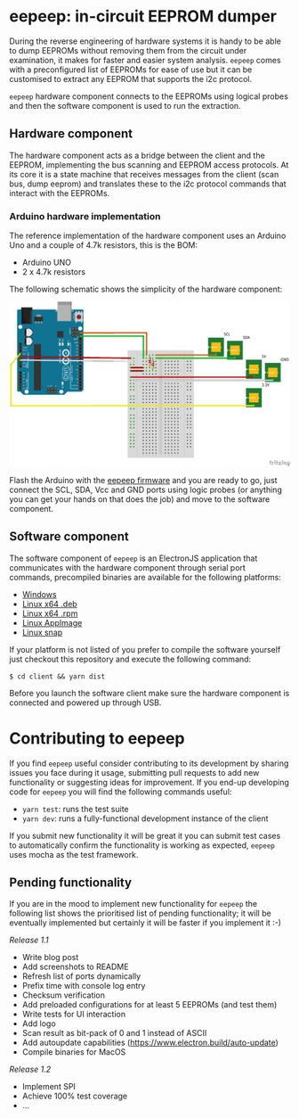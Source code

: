 # eepeep: in-circuit EEPROM dumper

During the reverse engineering of hardware systems it is handy to be able to dump EEPROMs without removing them from the circuit under examination, it makes for faster and easier system analysis. `eepeep` comes with a preconfigured list of EEPROMs for ease of use but it can be customised to extract any EEPROM that supports the i2c protocol.

`eepeep` hardware component connects to the EEPROMs using logical probes and then the software component is used to run the extraction.

## Hardware component

The hardware component acts as a bridge between the client and the EEPROM, implementing the bus scanning and EEPROM access protocols. At its core it is a state machine that receives messages from the client (scan bus, dump eeprom) and translates these to the i2c protocol commands that interact with the EEPROMs.

### Arduino hardware implementation

The reference implementation of the hardware component uses an Arduino Uno and a couple of 4.7k resistors, this is the BOM:

* Arduino UNO
* 2 x 4.7k resistors

The following schematic shows the simplicity of the hardware component:

![Arduno hardware implementation schematic](server/arduino/arduino-shield_bb.png "Arduino hardware implementation schematic")

Flash the Arduino with the [eepeep firmware](server/arduino/eepeep/eepeep.ino) and you are ready to go, just connect the SCL, SDA, Vcc and GND ports using logic probes (or anything you can get your hands on that does the job) and move to the software component.

## Software component

The software component of `eepeep` is an ElectronJS application that communicates with the hardware component through serial port commands, precompiled binaries are available for the following platforms:

* [Windows](https://flow.gi/assets/releases/eepeep%20Setup%201.0.0.exe)
* [Linux x64 .deb](https://flow.gi/assets/releases/eepeep_1.0.0_amd64.deb)
* [Linux x64 .rpm](https://flow.gi/assets/releases/eepeep-1.0.0.x86_64.rpm)
* [Linux AppImage](https://flow.gi/assets/releases/eepeep-1.0.0.AppImage)
* [Linux snap](https://flow.gi/assets/releases/eepeep_1.0.0_amd64.snap)

If your platform is not listed of you prefer to compile the software yourself just checkout this repository and execute the following command:

```console
$ cd client && yarn dist
```
Before you launch the software client make sure the hardware component is connected and powered up through USB.

# Contributing to eepeep

If you find `eepeep` useful consider contributing to its development by sharing issues you face during it usage, submitting pull requests to add new functionality or suggesting ideas for improvement. If you end-up developing code for `eepeep` you will find the following commands useful:

  * `yarn test`: runs the test suite
  * `yarn dev`: runs a fully-functional development instance of the client

If you submit new functionality it will be great it you can submit test cases to automatically confirm the functionality is working as expected, `eepeep` uses mocha as the test framework.

## Pending functionality

If you are in the mood to implement new functionality for `eepeep` the following list shows the prioritised list of pending functionality; it will be eventually implemented but certainly it will be faster if you implement it :-)

*Release 1.1*
  * Write blog post
  * Add screenshots to README
  * Refresh list of ports dynamically
  * Prefix time with console log entry
  * Checksum verification
  * Add preloaded configurations for at least 5 EEPROMs (and test them)
  * Write tests for UI interaction
  * Add logo
  * Scan result as bit-pack of 0 and 1 instead of ASCII
  * Add autoupdate capabilities (https://www.electron.build/auto-update)
  * Compile binaries for MacOS

*Release 1.2*
  * Implement SPI
  * Achieve 100% test coverage
  * ...
